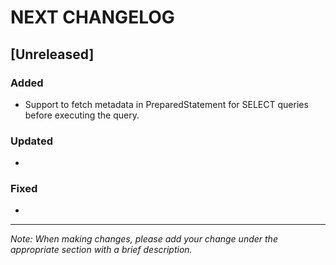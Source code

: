 # NEXT CHANGELOG

## [Unreleased]

### Added
- Support to fetch metadata in PreparedStatement for SELECT queries before executing the query.

### Updated
- 

### Fixed
-

---
*Note: When making changes, please add your change under the appropriate section with a brief description.* 